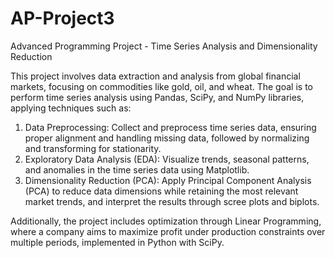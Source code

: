 # AP-Project3
Advanced Programming Project - Time Series Analysis and Dimensionality Reduction

This project involves data extraction and analysis from global financial markets, focusing on commodities like gold, oil, and wheat. The goal is to perform time series analysis using Pandas, SciPy, and NumPy libraries, applying techniques such as:

1. Data Preprocessing: Collect and preprocess time series data, ensuring proper alignment and handling missing data, followed by normalizing and transforming for stationarity.
2. Exploratory Data Analysis (EDA): Visualize trends, seasonal patterns, and anomalies in the time series data using Matplotlib.
3. Dimensionality Reduction (PCA): Apply Principal Component Analysis (PCA) to reduce data dimensions while retaining the most relevant market trends, and interpret the results through scree plots and biplots.

Additionally, the project includes optimization through Linear Programming, where a company aims to maximize profit under production constraints over multiple periods, implemented in Python with SciPy.

